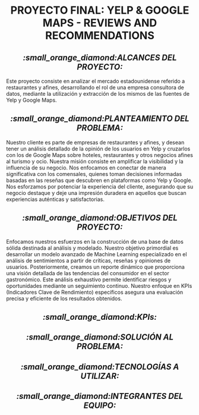 <h1 align="center">PROYECTO FINAL: YELP & GOOGLE MAPS - REVIEWS AND RECOMMENDATIONS</h1>

<h2 align="center"><b><i>:small_orange_diamond:ALCANCES DEL PROYECTO:</i></b></h2>
Este proyecto consiste en analizar el mercado estadounidense referido a restaurantes y afines, desarrollando el rol de una empresa consultora de datos, mediante la utilización y extracción de los mismos de las fuentes de Yelp y Google Maps.

<h2 align="center"><b><i>:small_orange_diamond:PLANTEAMIENTO DEL PROBLEMA:</i></b></h2>
Nuestro cliente es parte de empresas de restaurantes y afines, y desean tener un análisis detallado de la opinión de los usuarios en Yelp y cruzarlos con los de Google Maps sobre hoteles, restaurantes y otros negocios afines al turismo y ocio. Nuestra misión consiste en amplificar la visibilidad y la influencia de su negocio. Nos enfocamos en conectar de manera significativa con los comensales, quienes toman decisiones informadas basadas en las reseñas que descubren en plataformas como Yelp y Google. Nos esforzamos por potenciar la experiencia del cliente, asegurando que su negocio destaque y deje una impresión duradera en aquellos que buscan experiencias auténticas y satisfactorias.

<h2 align="center"><b><i>:small_orange_diamond:OBJETIVOS DEL PROYECTO:</i></b></h2>
Enfocamos nuestros esfuerzos en la construcción de una base de datos sólida destinada al análisis y modelado. Nuestro objetivo primordial es desarrollar un modelo avanzado de Machine Learning especializado en el análisis de sentimientos a partir de críticas, reseñas y opiniones de usuarios.
Posteriormente, creamos un reporte dinámico que proporciona una visión detallada de las tendencias del consumidor en el sector gastronómico. Este análisis exhaustivo permite identificar riesgos y oportunidades mediante un seguimiento continuo. Nuestro enfoque en KPIs (Indicadores Clave de Rendimiento) específicos asegura una evaluación precisa y eficiente de los resultados obtenidos.

<h2 align="center"><b><i>:small_orange_diamond:KPIs:</i></b></h2>

<h2 align="center"><b><i>:small_orange_diamond:SOLUCIÓN AL PROBLEMA:</i></b></h2>

<h2 align="center"><b><i>:small_orange_diamond:TECNOLOGÍAS A UTILIZAR:</i></b></h2>

<h2 align="center"><b><i>:small_orange_diamond:INTEGRANTES DEL EQUIPO:</i></b></h2>
